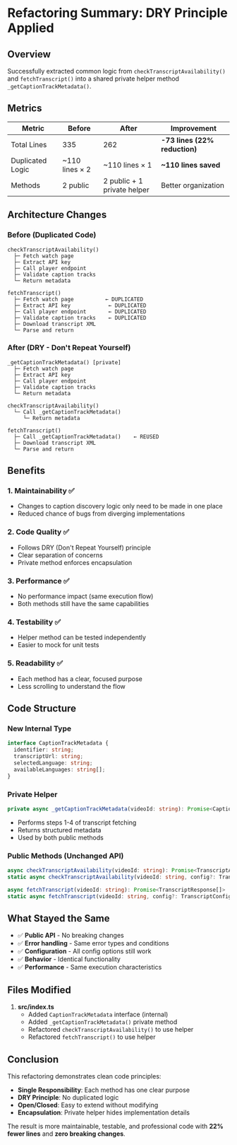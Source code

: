 # Refactoring Summary: DRY Principle Applied

## Overview

Successfully extracted common logic from `checkTranscriptAvailability()` and `fetchTranscript()` into a shared private helper method `_getCaptionTrackMetadata()`.

## Metrics

| Metric | Before | After | Improvement |
|--------|--------|-------|-------------|
| Total Lines | 335 | 262 | **-73 lines (22% reduction)** |
| Duplicated Logic | ~110 lines × 2 | ~110 lines × 1 | **~110 lines saved** |
| Methods | 2 public | 2 public + 1 private helper | Better organization |

## Architecture Changes

### Before (Duplicated Code)
```
checkTranscriptAvailability()
  ├─ Fetch watch page
  ├─ Extract API key
  ├─ Call player endpoint
  ├─ Validate caption tracks
  └─ Return metadata

fetchTranscript()
  ├─ Fetch watch page          ← DUPLICATED
  ├─ Extract API key            ← DUPLICATED
  ├─ Call player endpoint       ← DUPLICATED
  ├─ Validate caption tracks    ← DUPLICATED
  ├─ Download transcript XML
  └─ Parse and return
```

### After (DRY - Don't Repeat Yourself)
```
_getCaptionTrackMetadata() [private]
  ├─ Fetch watch page
  ├─ Extract API key
  ├─ Call player endpoint
  ├─ Validate caption tracks
  └─ Return metadata

checkTranscriptAvailability()
  └─ Call _getCaptionTrackMetadata()
     └─ Return metadata

fetchTranscript()
  ├─ Call _getCaptionTrackMetadata()    ← REUSED
  ├─ Download transcript XML
  └─ Parse and return
```

## Benefits

### 1. **Maintainability** ✅
- Changes to caption discovery logic only need to be made in one place
- Reduced chance of bugs from diverging implementations

### 2. **Code Quality** ✅
- Follows DRY (Don't Repeat Yourself) principle
- Clear separation of concerns
- Private method enforces encapsulation

### 3. **Performance** ✅
- No performance impact (same execution flow)
- Both methods still have the same capabilities

### 4. **Testability** ✅
- Helper method can be tested independently
- Easier to mock for unit tests

### 5. **Readability** ✅
- Each method has a clear, focused purpose
- Less scrolling to understand the flow

## Code Structure

### New Internal Type
```typescript
interface CaptionTrackMetadata {
  identifier: string;
  transcriptUrl: string;
  selectedLanguage: string;
  availableLanguages: string[];
}
```

### Private Helper
```typescript
private async _getCaptionTrackMetadata(videoId: string): Promise<CaptionTrackMetadata>
```
- Performs steps 1-4 of transcript fetching
- Returns structured metadata
- Used by both public methods

### Public Methods (Unchanged API)
```typescript
async checkTranscriptAvailability(videoId: string): Promise<TranscriptAvailability>
static async checkTranscriptAvailability(videoId: string, config?: TranscriptConfig): Promise<TranscriptAvailability>

async fetchTranscript(videoId: string): Promise<TranscriptResponse[]>
static async fetchTranscript(videoId: string, config?: TranscriptConfig): Promise<TranscriptResponse[]>
```

## What Stayed the Same

- ✅ **Public API** - No breaking changes
- ✅ **Error handling** - Same error types and conditions
- ✅ **Configuration** - All config options still work
- ✅ **Behavior** - Identical functionality
- ✅ **Performance** - Same execution characteristics

## Files Modified

1. **src/index.ts**
   - Added `CaptionTrackMetadata` interface (internal)
   - Added `_getCaptionTrackMetadata()` private method
   - Refactored `checkTranscriptAvailability()` to use helper
   - Refactored `fetchTranscript()` to use helper

## Conclusion

This refactoring demonstrates clean code principles:
- **Single Responsibility**: Each method has one clear purpose
- **DRY Principle**: No duplicated logic
- **Open/Closed**: Easy to extend without modifying
- **Encapsulation**: Private helper hides implementation details

The result is more maintainable, testable, and professional code with **22% fewer lines** and **zero breaking changes**.









